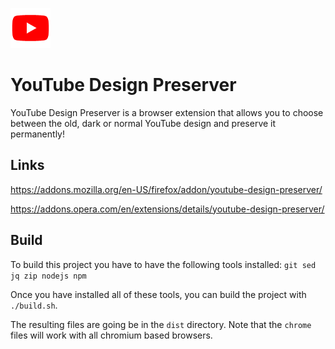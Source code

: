 ![alt text](https://github.com/GuyXY/YouTube-Design-Preserver/raw/master/icons/icon64.png) 

YouTube Design Preserver
======
YouTube Design Preserver is a browser extension that allows you to choose between the old, dark or normal YouTube design and preserve it permanently!

Links
------
https://addons.mozilla.org/en-US/firefox/addon/youtube-design-preserver/

https://addons.opera.com/en/extensions/details/youtube-design-preserver/

Build
------
To build this project you have to have the following tools installed:
`git sed jq zip nodejs npm`

Once you have installed all of these tools, you can build the project with `./build.sh`.

The resulting files are going be in the `dist` directory. Note that the `chrome` files will work with all chromium based browsers.
